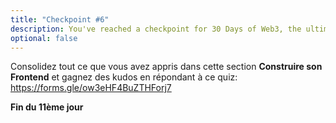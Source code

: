 ```yaml
---
title: "Checkpoint #6"
description: You've reached a checkpoint for 30 Days of Web3, the ultimate online curriculum on full-stsack blockchain development.
optional: false
---
```


Consolidez tout ce que vous avez appris dans cette section **Construire son Frontend** et gagnez des kudos en répondant à ce quiz: https://forms.gle/ow3eHF4BuZTHForj7

**Fin du 11ème jour**
